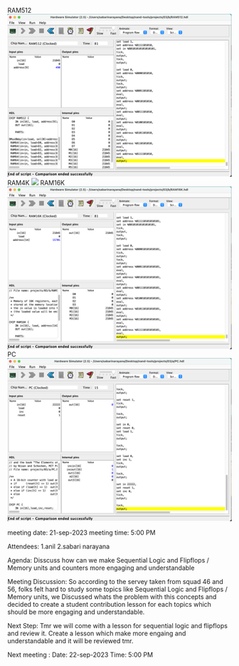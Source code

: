 RAM512
![](RAM512.png)
RAM4K
![](TAM4K.png)
RAM16K
![](RAM16K.png)
PC
![](PC.png)

meeting date: 21-sep-2023
meeting time: 5:00 PM

Attendees:
1.anil
2.sabari narayana

Agenda:
Disscuss how can we make Sequential Logic and Flipflops / Memory units and counters more engaging and understandable

Meeting Discussion:
So according to the servey taken from squad 46 and 56, folks felt hard to study some topics like Sequential Logic and Flipflops / Memory units, we Discussed whats the problem with this concepts and decided to create a student contribution lesson for each topics which should be more engaging and understandable.

Next Step:
Tmr we will come with a lesson for sequential logic and flipflops and review it.
Create a lesson which make more engaing and understandable and it will be reviewed tmr.

Next meeting :
Date: 22-sep-2023
Time: 5:00 PM
